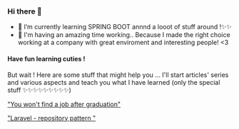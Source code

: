 ### Hi there 👋

- 🌱 I’m currently learning SPRING BOOT annnd a looot of stuff around !✨✨
- 🔭 I'm having an amazing time working.. Because I made the right choice working at a company with great enviroment and interesting people! <3

<h4> Have fun learning cuties ! </h4>
But wait !
Here are some stuff that might help you ... I'll start articles' series and various aspects and teach you what I have learned
(only the special stuff ✨✨✨✨✨✨✨✨✨)



["You won't find a job after graduation"](https://medium.com/@roseriyadh/you-wont-find-a-job-after-graduation-8b5b9343593f)

["Laravel - repository pattern "](https://medium.com/@roseriyadh/laravel-repository-pattern-5009da0576e4)
